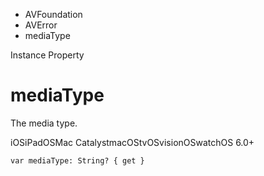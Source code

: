 

- AVFoundation
- AVError
-  mediaType 

Instance Property

# mediaType

The media type.

iOSiPadOSMac CatalystmacOStvOSvisionOSwatchOS 6.0+

``` source
var mediaType: String? { get }
```

